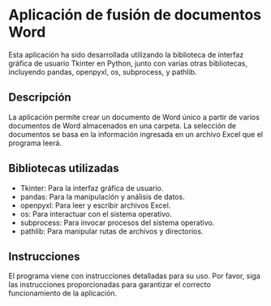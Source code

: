 # Aplicación de fusión de documentos Word

Esta aplicación ha sido desarrollada utilizando la biblioteca de interfaz gráfica de usuario Tkinter en Python, junto con varias otras bibliotecas, incluyendo pandas, openpyxl, os, subprocess, y pathlib.

## Descripción

La aplicación permite crear un documento de Word único a partir de varios documentos de Word almacenados en una carpeta. La selección de documentos se basa en la información ingresada en un archivo Excel que el programa leerá.

## Bibliotecas utilizadas

- Tkinter: Para la interfaz gráfica de usuario.
- pandas: Para la manipulación y análisis de datos.
- openpyxl: Para leer y escribir archivos Excel.
- os: Para interactuar con el sistema operativo.
- subprocess: Para invocar procesos del sistema operativo.
- pathlib: Para manipular rutas de archivos y directorios.

## Instrucciones

El programa viene con instrucciones detalladas para su uso. Por favor, siga las instrucciones proporcionadas para garantizar el correcto funcionamiento de la aplicación.
